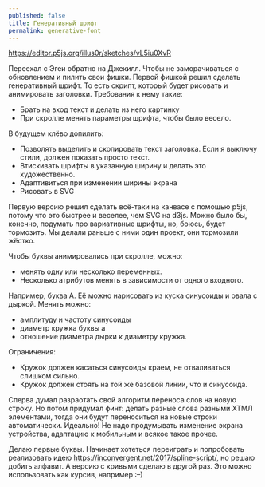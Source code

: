 ```yaml
---
published: false
title: Генеративный шрифт
permalink: generative-font
---
```



https://editor.p5js.org/illus0r/sketches/vL5iu0XvR

Переехал с Эгеи обратно на Джекилл. Чтобы не заморачиваться с обновлением и пилить свои фишки. 
Первой фишкой решил сделать генеративный шрифт. То есть скрипт, который будет рисовать и анимировать заголовки.
Требования к нему такие:

- Брать на вход текст и делать из него картинку
- При скролле менять параметры шрифта, чтобы было весело.

В будущем клёво допилить:

- Позволять выделить и скопировать текст заголовка. Если я выключу стили, должен показать просто текст.
- Втискивать шрифты в указанную ширину и делать это художественно.
- Адаптивиться при изменении ширины экрана
- Рисовать в SVG

Первую версию решил сделать всё-таки на канвасе с помощью p5js, потому что это быстрее и веселее, чем SVG на d3js. 
Можно было бы, конечно, подумать про вариативные шрифты, но, боюсь, будет тормозить. 
Мы делали раньше с ними один проект, они тормозили жёстко.

Чтобы буквы анимировались при скролле, можно:

- менять одну или несколько переменных.
- Несколько атрибутов менять в зависимости от одного входного.

Например, буква А. Её можно нарисовать из куска синусоиды и овала с дыркой. Менять можно:
- амплитуду и частоту синусоиды
- диаметр кружка буквы а
- отношение диаметра дырки к диаметру кружка.

Ограничения:
- Кружок должен касаться синусоиды краем, не отваливаться слишком сильно.
- Кружок должен стоять на той же базовой линии, что и синусоида.

Сперва думал разраотать свой алгоритм переноса слов на новую строку. Но потом придумал финт: делать разные слова разными ХТМЛ элементами, тогда они будут переноситься на новые строки автоматически. Идеально! Не надо продумывать изменение экрана устройства, адаптацию к мобильным и всякое такое прочее.


Делаю первые буквы. Начинает хотеться переиграть и попробовать реализовать идею https://inconvergent.net/2017/spline-script/, но решаю добить алфавит. А версию с кривыми сделаю в другой раз. Это можно использовать как курсив, например :–)
